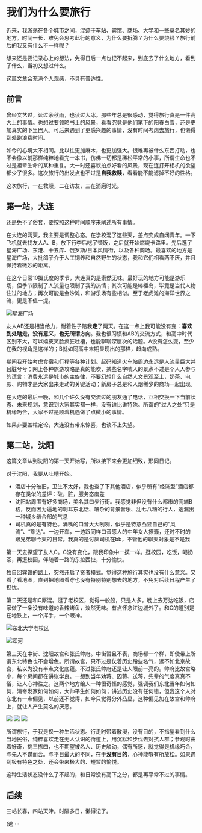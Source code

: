 
# 我们为什么要旅行

近来，我游荡在各个城市之间，混迹于车站、宾馆、商场、大学和一些莫名其妙的地方。时间一长，难免会思考此行的意义，为什么要折腾？为什么要烧钱？旅行前后的我又有什么不一样呢？

想来还是要记录心上的想法，免得日后一点也记不起来，到底去了什么地方，看到了什么，当初又想过什么。

这篇文章会充满个人观感，不具有普适性。



## 前言

曾经文艺过，读过余秋雨，也读过大冰。那些年总是很感动，觉得旅行真是一件高大上的事情。也想过要领略书上的风景，看看究竟是他们笔下的阳春白雪，还是更加真实的下里巴人。可后来遇到了更感兴趣的事情，没有时间考虑去旅行，也懒得到处跑浪费时间。



如今的心境大不相同。比以往更加麻木，也更加强大。很难再被什么东西打动，也不会像以前那样纯粹地看完一本书，仿佛一切都是稀松平常的小事，所谓生命也不过是祖辈生命的某种重复。大一时还喜欢拍点好看的风景，现在连打开相机的欲望都少了很多。这次旅行的出发点也不过是**自我救赎**，看看能不能滤掉不好的性格。



这次旅行，一在救赎，二在访友，三在消磨时光。



## 第一站，大连

还是免不了俗套，要按照这种时间顺序来阐述所有事情。

在大连的两天，我主要是调整心态。在学校混了这些天，差点变成自闭青年。一下飞机就去找友人A、B，放下行李后吃了顿饭，之后就开始燃烧卡路里。先后逛了星海广场、东港、十五库、俄罗斯/日本风情街，以及各种商场。最喜欢的地方是星海广场，大批鸽子介于人工饲养和自然野生的状态，我和它们相看两不厌，并且保持着微妙的距离。

在这个日常10摄氏度的季节，大连真的是索然无味。最好玩的地方可能是游乐场，但季节限制了人流量也限制了我的热情；其次可能是棒棰岛，毕竟是当代人物住过的地方；再次可能是金沙滩，和游乐场有些相似。至于老虎滩的海洋世界之流，更是不值一提。

![星海广场](../pictures/20181105_dalian_xinghai.jpg)

友人AB还是相当给力，耐着性子陪我**走**了两天。在这一点上我可能没有变：**喜欢到处瞎走，没有意义，也无所谓方向**。我也很习惯和AB的交流方式，和高中时代区别不大，可以嬉皮笑脸疯狂吐槽，也能聊聊深层次的话题。A没有怎么变，至少在我的视角是这样的；B就如同高中末期显现出的那样，趋向成熟。

期间我开始考虑食宿和行程等各种计划。起码知道火车站周边永远是人流量巨大并且脏兮兮；网上各种旅游攻略是真的能吹，某些名字唬人的景点不过是个人人参与的谎言；消费永远是城市的主旋律，不要幻想什么自然人文景观至上，奶茶、电影、购物才是大家出来走动的关键活动；新房子总是和人烟稀少的商场一起出现。

在大连的最后一晚，和几个许久没有交流过的朋友通了电话，互相交换一下当前状态、未来规划，意识到大家其实都一样，没有谁比谁特殊。所谓的“过人之处”只是机缘巧合，大家不过是顺着机遇做了点微小的事情。



如果非要盖棺定论，大连没有带来惊喜，也谈不上失望。


## 第二站，沈阳

这篇文章从到沈阳的第一天开始写，所以接下来会更加细致，形同日记。

对于沈阳，我要从吐槽开始。

* 酒店十分破旧，卫生不太好，我也查了下其他酒店，似乎所有“经济型”酒店都存在类似的差评：破，脏，服务态度差  
* 沈阳站周围有好多商场，美名其曰步行街。我感觉非但没有什么都市的高端B格，反而因为遍地的刺耳东北话、嘈杂的背景音乐、乱七八糟的行人，透漏出一种城乡结合部的气息
* 司机真的是有特色。满嘴的口音大大咧咧，似乎是特意凸显自己的“风流”、“豁达”。一边开车，一边跟同样口音感人的中年女人撩骚，还时不时的跟兄弟聊今天的日常。我真的是讨厌司机在bb，不管他的聊天对象是不是我

第一天去探望了友人C。C没有变化，跟我印象中一摸一样。逛校园，吃饭，喝奶茶，再逛校园，伴随着一路的东拉西扯，十分愉快。

独自回宾馆的路上，突然开启了贤者模式。觉得这种旅行其实也没有什么意义。又看了看地图，直到把地图看穿也没有特别特别想去的地方，不免对后续日程产生了担忧。

第二天还是和C厮混。逛了老校区，觉得一般般，只是人多。晚上去万达吃饭，店家做了一条没有味道的香辣烤鱼，淡然无味。有点怀念江边城外了。和C的道别是在地铁上，一个挥手，一个眼神。

![东北大学老校区](../pictures/20181105_NEU.jpg)

![浑河](../pictures/20181105_hunhe.jpg)

第三天在中街、沈阳故宫和张氏帅府。中街暂且不表，商场都一个样，即使带上所谓东北特色也不会增色。所谓故宫，只不过是仗着历史蹭些名气，远不如北京故宫，私以为没有半点文化底蕴。不过张氏帅府还是让人眼前一亮的。帅府比故宫略小，每个房间都在讲张学良。一想到当年劝蒋、囚蒋、送蒋，先辈的气度真真不俗，让人心神往之。这两个地方给人一种很奇怪的感觉，强调我们东北当年如何如何，清帝发家如何如何，大帅平生如何如何；讲述历史没有任何错，但我这个人对东北有一点偏见，以前还不觉得，如今只觉得分外凸显，这种偏见加在故宫和帅府上，就让人产生莫名的厌恶。

![](../pictures/20181105_shenyang_dashuaifu.jpg)
![](../pictures/20181105_shenyang_dashuaifu_daqinglou.jpg)
![](../pictures/20181105_shenyang_gugong.jpg)

所谓旅行，于我是换一种生活状态。行走时带着散漫，没有目的，不指望看到什么当地民俗，纯粹喜欢走在无人认识的街道上，用沉默和步伐去对抗人群；参观时由着好奇，挑三拣四，也不期望被名人、历史触动，偶有所感，就觉得是机缘巧合，与先人不谋而合。与平日最大的不同，在于**没有目的**，心神能够有所放松。如果遇到极有特色之处，还会带来极大的、短暂的愉悦。

这种生活状态没什么了不起的，和日常没有高下之分，都是再平常不过的事情。

## 后续

三站长春，四站天津。时隔多日，懒得记了。

(逃 ···